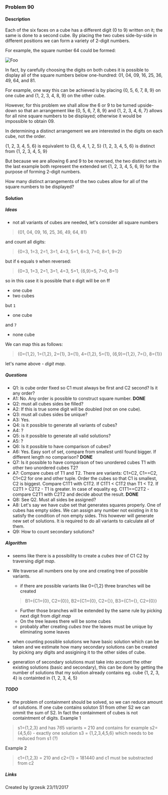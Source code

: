 
### Problem 90

#### Description
Each of the six faces on a cube has a different digit (0 to 9) written on it; the same is done to a second cube. 
By placing the two cubes side-by-side in different positions we can form a variety of 2-digit numbers.

For example, the square number 64 could be formed:

![Foo](https://projecteuler.net/project/images/p090.gif)


In fact, by carefully choosing the digits on both cubes it is possible to display all of the square numbers below 
one-hundred: 01, 04, 09, 16, 25, 36, 49, 64, and 81.

For example, one way this can be achieved is by placing {0, 5, 6, 7, 8, 9} on one cube and {1, 2, 3, 4, 8, 9} on the other cube.

However, for this problem we shall allow the 6 or 9 to be turned upside-down so that an arrangement like {0, 5, 6, 7, 8, 9} 
and {1, 2, 3, 4, 6, 7} allows for all nine square numbers to be displayed; otherwise it would be impossible to obtain 09.

In determining a distinct arrangement we are interested in the digits on each cube, not the order.

{1, 2, 3, 4, 5, 6} is equivalent to {3, 6, 4, 1, 2, 5}
{1, 2, 3, 4, 5, 6} is distinct from {1, 2, 3, 4, 5, 9}

But because we are allowing 6 and 9 to be reversed, the two distinct sets in the last example both represent the 
extended set {1, 2, 3, 4, 5, 6, 9} for the purpose of forming 2-digit numbers.

How many distinct arrangements of the two cubes allow for all of the square numbers to be displayed?

#### Solution

##### Ideas
* not all variants of cubes are needed, let's consider all square numbers 

> {01, 04, 09, 16, 25, 36, 49, 64, 81}

and count all digits:
> {0=3, 1=3, 2=1, 3=1, 4=3, 5=1, 6=3, 7=0, 8=1, 9=2}

but if `6` equals `9` when reversed:
> {0=3, 1=3, 2=1, 3=1, 4=3, 5=1, {6,9}=5, 7=0, 8=1}

so in this case it is possible that `0` digit will be on ff
* one cube
* two cubes

but `1`
* one cube

and `7`
* none cube

We can map this as follows:
> {0={1,2}, 1={1,2}, 2={1}, 3={1}, 4={1,2}, 5={1}, {6,9}={1,2}, 7={}, 8={1}}

let's name above - *digit map*.

##### Questions
* Q1: is cube order fixed so C1 must always be first and C2 second? Is it any order?
* A1: No. Any order is possible to construct square number. **DONE**
* Q2: must all cubes sides be filled?
* A2: If this is true some digit will be doubled (not on one cube). 
* Q3: must all cubes sides be unique?
* A3: Yes.
* Q4: is it possible to generate all variants of cubes?
* A4: ?
* Q5: is it possible to generate all valid solutions?
* A5: ?
* Q6: Is it possible to have comparison of cubes?
* A6: Yes. Easy sort of set, compare from smallest until found bigger. If different length no comparison? **DONE**
* Q7: Is it possible to have comparison of two unordered cubes T1 with other two unordered cubes T2?
* A7: Compare cubes of T1 and T2. There are variants: C1>C2, C1==C2, C1<C2 for one and other tuple. Order the cubes so that C1 is 
smallest, C2 is biggest. Compare C1T1 with C1T2. If C1T1 < C1T2 than T1 < T2. If C2T1 > C2T2 - T1 is greater. In case of
equality eg. C1T1==C2T2 - compare C2T1 with C2T2 and decide about the result. **DONE**
* Q8: See Q2. Must all sides be assigned?
* A8: Let's say we have cube set that generates squares properly. One of cubes has empty sides. We can assign any number 
not existing in it to satisfy the condition of non empty sides. This however will generate new set of solutions. It is 
required to do all variants to calculate all of them.
* Q9: How to count secondary solutions?

##### Algorithm
* seems like there is a possibility to create a *cubes tree* of C1 C2 by traversing *digit map*. 
* We traverse all numbers one by one and creating tree of possible variants.
    * if there are possible variants like 0={1,2} three branches will be created 
    > B1={C1={0}, C2={0}}, B2={C1={0}, C2={}}, B3={C1={}, C2={0}}   

    * Further those branches will be extended by the same rule by picking next digit from *digit map*
    * On the tree leaves there will be some cubes
    * probably after creating *cubes tree* the leaves must be unique by eliminating some leaves

* when counting possible solutions we have basic solution which can be taken and we estimate how many secondary solutions
can be created by picking any digits and assigining it to the other sides of cube.
* generation of secondary solutions must take into account the other existing solutions (basic and secondary), this can be done
by getting the number of solutions that my solution already contains eg. cube {1, 2, 3, 4} is containted in {1, 2, 3, 4, 5}

##### TODO
* the problem of containment should be solved, so we can reduce amount of solutions. If one cube contains soluton S1 from other S2 we
can ommit the sum of S2. In fact the containment of cubes is not containtment of digits.
Example 1
> s1={1,2,3} and has 7*6*5 variants = 210 
> and contains for example s2={4,5,6} - exactly one solution s3 = {1,2,3,4,5,6} which needs to be reduced from s1 (?)

Example 2
> c1={1,2,3} = 210 and c2={1} = 181440 and c1 must be substracted from c2


##### Links

Created by lgrzesik 23/11/2017